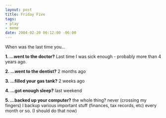 ```yaml
--- 
layout: post
title: Friday Five
tags: 
- play
- meme
date: 2004-02-20 06:12:00 -06:00
---
```

When was the last time you...

<b>1. ...went to the doctor?</b>
Last time I was sick enough - probably more than 4 years ago.

<b>2. ...went to the dentist?</b>
2 months ago

<b>3. ...filled your gas tank?</b>
2 weeks ago

<b>4. ...got enough sleep?</b>
last weekend

<b>5. ...backed up your computer?</b>
the whole thing? never (crossing my fingers)
I backup various important stuff (finances, tax records, etc) every month or so. (I should do that now)

